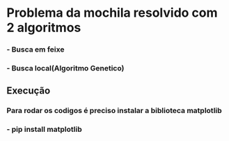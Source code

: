 # Problema da mochila resolvido com 2 algoritmos
### - Busca em feixe
### - Busca local(Algoritmo Genetico)

## Execução
### Para rodar os codigos é preciso instalar a biblioteca matplotlib
### - pip install matplotlib
